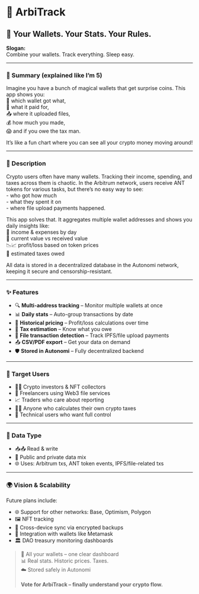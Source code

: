 <h1>🐜 ArbiTrack</h1>
<h2>🔎 Your Wallets. Your Stats. Your Rules.</h2>

<p><strong>Slogan:</strong><br>
Combine your wallets. Track everything. Sleep easy.</p>

<hr>

<h3>🧠 Summary (explained like I’m 5)</h3>
<p>Imagine you have a bunch of magical wallets that get surprise coins. This app shows you:<br>
🎁 which wallet got what,<br>
🧾 what it paid for,<br>
📤 where it uploaded files,<br>
💰 how much you made,<br>
😱 and if you owe the tax man.</p>
<p>It’s like a fun chart where you can see all your crypto money moving around!</p>

<hr>

<h3>📝 Description</h3>
<p>Crypto users often have many wallets. Tracking their income, spending, and taxes across them is chaotic. In the Arbitrum network, users receive ANT tokens for various tasks, but there’s no easy way to see:<br>
- who got how much<br>
- what they spent it on<br>
- where file upload payments happened.</p>

<p>This app solves that. It aggregates multiple wallet addresses and shows you daily insights like:<br>
📅 income & expenses by day<br>
💸 current value vs received value<br>
📉📈 profit/loss based on token prices<br>
🧾 estimated taxes owed</p>

<p>All data is stored in a decentralized database in the Autonomi network, keeping it secure and censorship-resistant.</p>

<hr>

<h3>✨ Features</h3>
<ul>
  <li>🔍 <strong>Multi-address tracking</strong> – Monitor multiple wallets at once</li>
  <li>📊 <strong>Daily stats</strong> – Auto-group transactions by date</li>
  <li>💸 <strong>Historical pricing</strong> – Profit/loss calculations over time</li>
  <li>🧾 <strong>Tax estimation</strong> – Know what you owe</li>
  <li>📂 <strong>File transaction detection</strong> – Track IPFS/file upload payments</li>
  <li>📤 <strong>CSV/PDF export</strong> – Get your data on demand</li>
  <li>🛡️ <strong>Stored in Autonomi</strong> – Fully decentralized backend</li>
</ul>

<hr>

<h3>🎯 Target Users</h3>
<ul>
  <li>👨‍💻 Crypto investors & NFT collectors</li>
  <li>💼 Freelancers using Web3 file services</li>
  <li>📈 Traders who care about reporting</li>
  <li>🧑‍⚖️ Anyone who calculates their own crypto taxes</li>
  <li>🧠 Technical users who want full control</li>
</ul>

<hr>

<h3>🧬 Data Type</h3>
<ul>
  <li>📥📤 Read & write</li>
  <li>🔐 Public and private data mix</li>
  <li>🌐 Uses: Arbitrum txs, ANT token events, IPFS/file-related txs</li>
</ul>

<hr>

<h3>🌍 Vision & Scalability</h3>
<p>Future plans include:</p>
<ul>
  <li>🌐 Support for other networks: Base, Optimism, Polygon</li>
  <li>🖼 NFT tracking</li>
  <li>📲 Cross-device sync via encrypted backups</li>
  <li>🦊 Integration with wallets like Metamask</li>
  <li>🏛 DAO treasury monitoring dashboards</li>
</ul>

<blockquote>
🔗 All your wallets – one clear dashboard<br>
📊 Real stats. Historic prices. Taxes.<br>
☁️ Stored safely in Autonomi<br><br>
<b>Vote for ArbiTrack – finally understand your crypto flow.</b>
</blockquote>
